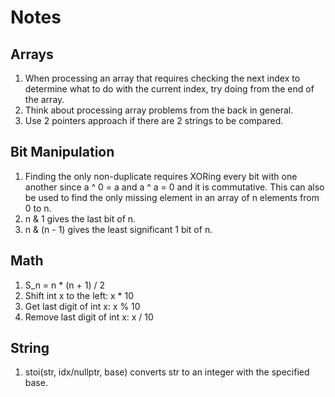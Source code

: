 # Notes

## Arrays

1. When processing an array that requires checking the next index to determine what to do with the current index, try doing from the end of the array.
2. Think about processing array problems from the back in general.
3. Use 2 pointers approach if there are 2 strings to be compared.  

## Bit Manipulation

1. Finding the only non-duplicate requires XORing every bit with one another since a ^ 0 = a and a ^ a = 0 and it is commutative. This can also be used to find the only missing element in an array of n elements from 0 to n.  
2. n & 1 gives the last bit of n.
3. n & (n - 1) gives the least significant 1 bit of n.

## Math

1. S_n = n * (n + 1) / 2
2. Shift int x to the left: x * 10
3. Get last digit of int x: x % 10
4. Remove last digit of int x: x / 10  

## String

1. stoi(str, idx/nullptr, base) converts str to an integer with the specified base.  

